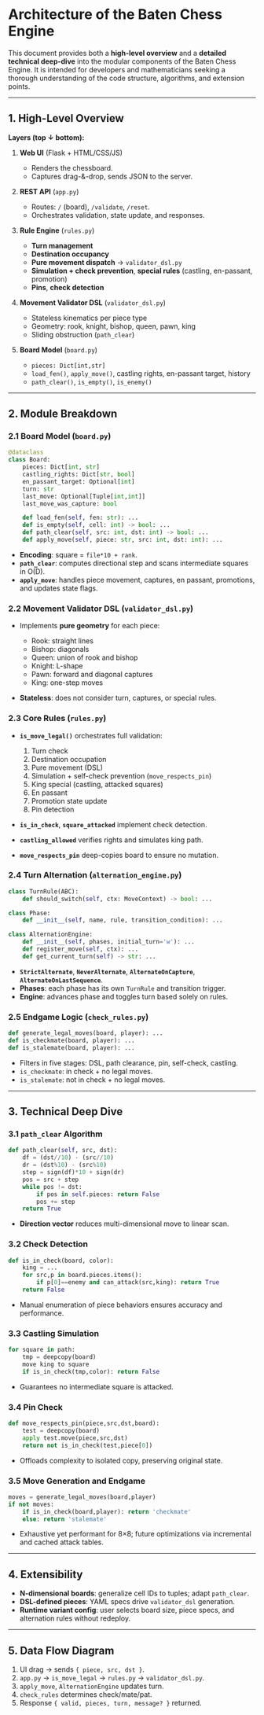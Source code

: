 # Architecture of the Baten Chess Engine

This document provides both a **high-level overview** and a **detailed technical deep-dive** into the modular components of the Baten Chess Engine. It is intended for developers and mathematicians seeking a thorough understanding of the code structure, algorithms, and extension points.

---

## 1. High-Level Overview

**Layers (top ↓ bottom):**

1. **Web UI** (Flask + HTML/CSS/JS)

   * Renders the chessboard.
   * Captures drag-&-drop, sends JSON to the server.
2. **REST API** (`app.py`)

   * Routes: `/` (board), `/validate`, `/reset`.
   * Orchestrates validation, state update, and responses.
3. **Rule Engine** (`rules.py`)

   * **Turn management**
   * **Destination occupancy**
   * **Pure movement dispatch** → `validator_dsl.py`
   * **Simulation + check prevention**, **special rules** (castling, en-passant, promotion)
   * **Pins**, **check detection**
4. **Movement Validator DSL** (`validator_dsl.py`)

   * Stateless kinematics per piece type
   * Geometry: rook, knight, bishop, queen, pawn, king
   * Sliding obstruction (`path_clear`)
5. **Board Model** (`board.py`)

   * `pieces: Dict[int,str]`
   * `load_fen()`, `apply_move()`, castling rights, en-passant target, history
   * `path_clear()`, `is_empty()`, `is_enemy()`

---

## 2. Module Breakdown

### 2.1 Board Model (`board.py`)

```python
@dataclass
class Board:
    pieces: Dict[int, str]
    castling_rights: Dict[str, bool]
    en_passant_target: Optional[int]
    turn: str
    last_move: Optional[Tuple[int,int]]
    last_move_was_capture: bool

    def load_fen(self, fen: str): ...
    def is_empty(self, cell: int) -> bool: ...
    def path_clear(self, src: int, dst: int) -> bool: ...
    def apply_move(self, piece: str, src: int, dst: int): ...
```

* **Encoding**: square = `file*10 + rank`.
* **`path_clear`**: computes directional step and scans intermediate squares in O(D).
* **`apply_move`**: handles piece movement, captures, en passant, promotions, and updates state flags.

### 2.2 Movement Validator DSL (`validator_dsl.py`)

* Implements **pure geometry** for each piece:

  * Rook: straight lines
  * Bishop: diagonals
  * Queen: union of rook and bishop
  * Knight: L-shape
  * Pawn: forward and diagonal captures
  * King: one-step moves
* **Stateless**: does not consider turn, captures, or special rules.

### 2.3 Core Rules (`rules.py`)

* **`is_move_legal()`** orchestrates full validation:

  1. Turn check
  2. Destination occupation
  3. Pure movement (DSL)
  4. Simulation + self-check prevention (`move_respects_pin`)
  5. King special (castling, attacked squares)
  6. En passant
  7. Promotion state update
  8. Pin detection

* **`is_in_check`**, **`square_attacked`** implement check detection.

* **`castling_allowed`** verifies rights and simulates king path.

* **`move_respects_pin`** deep-copies board to ensure no mutation.

### 2.4 Turn Alternation (`alternation_engine.py`)

```python
class TurnRule(ABC):
    def should_switch(self, ctx: MoveContext) -> bool: ...

class Phase:
    def __init__(self, name, rule, transition_condition): ...

class AlternationEngine:
    def __init__(self, phases, initial_turn='w'): ...
    def register_move(self, ctx): ...
    def get_current_turn(self) -> str: ...
```

* **`StrictAlternate`**, **`NeverAlternate`**, **`AlternateOnCapture`**, **`AlternateOnLastSequence`**.
* **Phases**: each phase has its own `TurnRule` and transition trigger.
* **Engine**: advances phase and toggles turn based solely on rules.

### 2.5 Endgame Logic (`check_rules.py`)

```python
def generate_legal_moves(board, player): ...
def is_checkmate(board, player): ...
def is_stalemate(board, player): ...
```

* Filters in five stages: DSL, path clearance, pin, self-check, castling.
* `is_checkmate`: in check + no legal moves.
* `is_stalemate`: not in check + no legal moves.

---

## 3. Technical Deep Dive

### 3.1 `path_clear` Algorithm

```python
def path_clear(self, src, dst):
    df = (dst//10) - (src//10)
    dr = (dst%10) - (src%10)
    step = sign(df)*10 + sign(dr)
    pos = src + step
    while pos != dst:
        if pos in self.pieces: return False
        pos += step
    return True
```

* **Direction vector** reduces multi-dimensional move to linear scan.

### 3.2 Check Detection

```python
def is_in_check(board, color):
    king = ...
    for src,p in board.pieces.items():
        if p[0]==enemy and can_attack(src,king): return True
    return False
```

* Manual enumeration of piece behaviors ensures accuracy and performance.

### 3.3 Castling Simulation

```python
for square in path:
    tmp = deepcopy(board)
    move king to square
    if is_in_check(tmp,color): return False
```

* Guarantees no intermediate square is attacked.

### 3.4 Pin Check

```python
def move_respects_pin(piece,src,dst,board):
    test = deepcopy(board)
    apply test.move(piece,src,dst)
    return not is_in_check(test,piece[0])
```

* Offloads complexity to isolated copy, preserving original state.

### 3.5 Move Generation and Endgame

```python
moves = generate_legal_moves(board,player)
if not moves:
    if is_in_check(board,player): return 'checkmate'
    else: return 'stalemate'
```

* Exhaustive yet performant for 8×8; future optimizations via incremental and cached attack tables.

---

## 4. Extensibility

* **N-dimensional boards**: generalize cell IDs to tuples; adapt `path_clear`.
* **DSL-defined pieces**: YAML specs drive `validator_dsl` generation.
* **Runtime variant config**: user selects board size, piece specs, and alternation rules without redeploy.

---

## 5. Data Flow Diagram

1. UI drag → sends `{ piece, src, dst }`.
2. `app.py` → `is_move_legal` → `rules.py` → `validator_dsl.py`.
3. `apply_move`, `AlternationEngine` updates turn.
4. `check_rules` determines check/mate/pat.
5. Response `{ valid, pieces, turn, message? }` returned.

